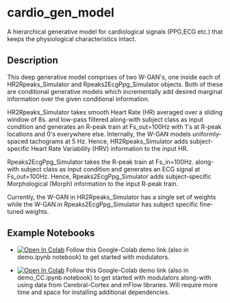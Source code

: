 # cardio_gen_model
A hierarchical generative model for cardiological signals (PPG,ECG etc.) that keeps the physiological characteristics intact.

## Description
This deep generative model comprises of two W-GAN's, one inside each of 
HR2Rpeaks_Simulator and Rpeaks2EcgPpg_Simulator objects. Both of these are 
conditional generative models which incrementally add desired marginal 
information over the given conditional information.

HR2Rpeaks_Simulator takes smooth Heart Rate (HR) averaged over a sliding 
window of 8s. and low-pass filtered along-with subject class as input 
condition and generates an R-peak train at Fs_out=100Hz with 1's at 
R-peak locations and 0's everywhere else. Internally, the W-GAN models 
uniformly-spaced tachograms at 5 Hz. Hence, HR2Rpeaks_Simulator adds 
subject-specific Heart Rate Variability (HRV) information to the input HR.

Rpeaks2EcgPpg_Simulator takes the R-peak train at Fs_in=100Hz. along-with 
subject class as input condition and generates an ECG signal at Fs_out=100Hz.
Hence, Rpeaks2EcgPpg_Simulator adds subject-specific Morphological (Morph) 
information to the input R-peak train.

Currently, the W-GAN in HR2Rpeaks_Simulator has a single set of weights while 
the W-GAN in Rpeaks2EcgPpg_Simulator has subject specific fine-tuned weights.

## Example Notebooks
* [![Open In Colab](https://colab.research.google.com/assets/colab-badge.svg)](https://colab.research.google.com/github/SENSE-Lab-OSU/cardio_gen_model/blob/master/demo.ipynb) 
Follow this Google-Colab demo link (also in demo.ipynb notebook) to get started with modulators.

* [![Open In Colab](https://colab.research.google.com/assets/colab-badge.svg)](https://colab.research.google.com/github/SENSE-Lab-OSU/cardio_gen_model/blob/master/demo_CC.ipynb) 
Follow this Google-Colab demo link (also in demo_CC.ipynb notebook) to get started with modulators along-with using data from Cerebral-Cortex and mFlow libraries. Will require more time and space for installing additional dependencies.